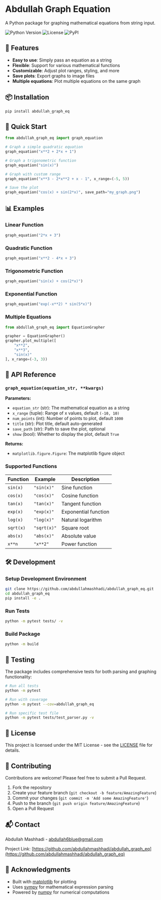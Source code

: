 # Abdullah Graph Equation

A Python package for graphing mathematical equations from string input.

![Python Version](https://img.shields.io/badge/python-3.7%2B-blue)
![License](https://img.shields.io/badge/license-MIT-green)
![PyPI](https://img.shields.io/pypi/v/abdullah-graph-eq)

## 🚀 Features

- **Easy to use**: Simply pass an equation as a string
- **Flexible**: Support for various mathematical functions
- **Customizable**: Adjust plot ranges, styling, and more
- **Save plots**: Export graphs to image files
- **Multiple equations**: Plot multiple equations on the same graph

## 📦 Installation

```bash
pip install abdullah_graph_eq
```

## 🎯 Quick Start

```python
from abdullah_graph_eq import graph_equation

# Graph a simple quadratic equation
graph_equation("x**2 + 2*x + 1")

# Graph a trigonometric function
graph_equation("sin(x)")

# Graph with custom range
graph_equation("x**3 - 2*x**2 + x - 1", x_range=(-5, 5))

# Save the plot
graph_equation("cos(x) + sin(2*x)", save_path="my_graph.png")
```

## 📊 Examples

### Linear Function

```python
graph_equation("2*x + 3")
```

### Quadratic Function

```python
graph_equation("x**2 - 4*x + 3")
```

### Trigonometric Function

```python
graph_equation("sin(x) + cos(2*x)")
```

### Exponential Function

```python
graph_equation("exp(-x**2) * sin(5*x)")
```

### Multiple Equations

```python
from abdullah_graph_eq import EquationGrapher

grapher = EquationGrapher()
grapher.plot_multiple([
    "x**2",
    "x**3",
    "sin(x)"
], x_range=(-3, 3))
```

## 🔧 API Reference

### `graph_equation(equation_str, **kwargs)`

**Parameters:**

- `equation_str` (str): The mathematical equation as a string
- `x_range` (tuple): Range of x values, default `(-10, 10)`
- `num_points` (int): Number of points to plot, default `1000`
- `title` (str): Plot title, default auto-generated
- `save_path` (str): Path to save the plot, optional
- `show` (bool): Whether to display the plot, default `True`

**Returns:**

- `matplotlib.figure.Figure`: The matplotlib figure object

### Supported Functions

| Function  | Example     | Description          |
| --------- | ----------- | -------------------- |
| `sin(x)`  | `"sin(x)"`  | Sine function        |
| `cos(x)`  | `"cos(x)"`  | Cosine function      |
| `tan(x)`  | `"tan(x)"`  | Tangent function     |
| `exp(x)`  | `"exp(x)"`  | Exponential function |
| `log(x)`  | `"log(x)"`  | Natural logarithm    |
| `sqrt(x)` | `"sqrt(x)"` | Square root          |
| `abs(x)`  | `"abs(x)"`  | Absolute value       |
| `x**n`    | `"x**2"`    | Power function       |

## 🛠️ Development

### Setup Development Environment

```bash
git clone https://github.com/abdullahmashhadi/abdullah_graph_eq.git
cd abdullah_graph_eq
pip install -e .
```

### Run Tests

```bash
python -m pytest tests/ -v
```

### Build Package

```bash
python -m build
```

## 🧪 Testing

The package includes comprehensive tests for both parsing and graphing functionality:

```bash
# Run all tests
python -m pytest

# Run with coverage
python -m pytest --cov=abdullah_graph_eq

# Run specific test file
python -m pytest tests/test_parser.py -v
```

## 📄 License

This project is licensed under the MIT License - see the [LICENSE](LICENSE) file for details.

## 🤝 Contributing

Contributions are welcome! Please feel free to submit a Pull Request.

1. Fork the repository
2. Create your feature branch (`git checkout -b feature/AmazingFeature`)
3. Commit your changes (`git commit -m 'Add some AmazingFeature'`)
4. Push to the branch (`git push origin feature/AmazingFeature`)
5. Open a Pull Request

## 📬 Contact

Abdullah Mashhadi - abdullah6blue@gmail.com

Project Link: [https://github.com/abdullahmashhadi/abdullah_graph_eq](https://github.com/abdullahmashhadi/abdullah_graph_eq)

## 🙏 Acknowledgments

- Built with [matplotlib](https://matplotlib.org/) for plotting
- Uses [sympy](https://www.sympy.org/) for mathematical expression parsing
- Powered by [numpy](https://numpy.org/) for numerical computations
